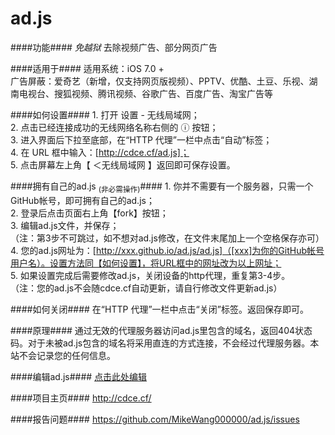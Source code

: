 ad.js
=================

####功能####
_免越狱_ 去除视频广告、部分网页广告

####适用于####
    适用系统：iOS 7.0 +  
    广告屏蔽：爱奇艺（新增，仅支持网页版视频）、PPTV、优酷、土豆、乐视、湖南电视台、搜狐视频、腾讯视频、谷歌广告、百度广告、淘宝广告等

####如何设置####
    1. 打开 设置 - 无线局域网；  
    2. 点击已经连接成功的无线网络名称右侧的 ⓘ 按钮；  
    3. 进入界面后下拉至底部，在“HTTP 代理”一栏中点击“自动”标签；  
    4. 在 URL 框中输入：[http://cdce.cf/ad.js]；  
    5. 点击屏幕左上角【 ＜无线局域网 】返回即可保存设置。

####拥有自己的ad.js <sub>(非必需操作)</sub>####
    1. 你并不需要有一个服务器，只需一个GitHub帐号，即可拥有自己的ad.js；  
    2. 登录后点击页面右上角【fork】按钮；  
    3. 编辑ad.js文件，并保存；  
    （注：第3步不可跳过，如不想对ad.js修改，在文件末尾加上一个空格保存亦可）  
    4. 您的ad.js网址为：[http://xxx.github.io/ad.js/ad.js]（[xxx]为你的GitHub帐号用户名）。设置方法同【如何设置】，将URL框中的网址改为以上网址；  
    5. 如果设置完成后需要修改ad.js，关闭设备的http代理，重复第3-4步。  
    （注：您的ad.js不会随cdce.cf自动更新，请自行修改文件更新ad.js）

####如何关闭####
    在“HTTP 代理”一栏中点击“关闭”标签。返回保存即可。

####原理####
通过无效的代理服务器访问ad.js里包含的域名，返回404状态码。对于未被ad.js包含的域名将采用直连的方式连接，不会经过代理服务器。本站不会记录您的任何信息。

####编辑ad.js####
<a href="../../edit/gh-pages/ad.js">点击此处编辑</a>

####项目主页####
<http://cdce.cf/>

####报告问题####
<https://github.com/MikeWang000000/ad.js/issues>
